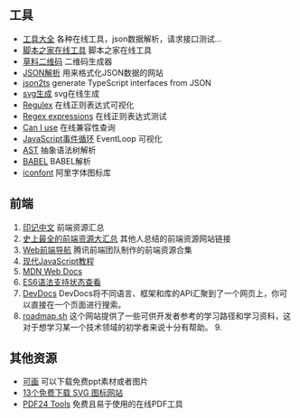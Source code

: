 ## 工具
- [工具大全](https://www.sojson.com/)
	各种在线工具，json数据解析，请求接口测试...
- [脚本之家在线工具](http://tools.jb51.net/)
	脚本之家在线工具
- [草料二维码](https://cli.im/)
	二维码生成器
- [JSON解析](https://www.json.cn/)
	用来格式化JSON数据的网站
- [json2ts](http://www.json2ts.com/)
	generate TypeScript interfaces from JSON
- [svg生成](https://www.shapedivider.app/)
	svg在线生成
- [Regulex](https://jex.im/regulex/#!flags=&re=%5E(a%7Cb)*%3F%24)
	在线正则表达式可视化
- [Regex expressions](https://regex101.com/)
	在线正则表达式测试
- [Can I use](https://caniuse.com/)
	在线兼容性查询
- [JavaScript事件循环](https://www.jsv9000.app/)
	EventLoop 可视化
- [AST](https://astexplorer.net/)
	抽象语法树解析
- [BABEL](https://babeljs.io/repl#?browsers=defaults%2C%20not%20ie%2011%2C%20not%20ie_mob%2011&build=&builtIns=false&corejs=3.21&spec=false&loose=false&code_lz=Q&debug=false&forceAllTransforms=false&shippedProposals=false&circleciRepo=&evaluate=false&fileSize=false&timeTravel=false&sourceType=module&lineWrap=true&presets=env%2Creact%2Cstage-2&prettier=false&targets=&version=7.17.9&externalPlugins=&assumptions=%7B%7D)
	BABEL解析
- [iconfont](https://www.iconfont.cn/)
	阿里字体图标库
## 前端
1. [印记中文](https://docschina.org/)
	前端资源汇总
2. [史上最全的前端资源大汇总](https://www.jianshu.com/p/6cb49271cd2a#)
	其他人总结的前端资源网站链接
3. [Web前端导航](http://www.alloyteam.com/nav/)
	腾讯前端团队制作的前端资源合集
4. [现代JavaScript教程](https://zh.javascript.info/)
5. [MDN Web Docs](https://developer.mozilla.org/zh-CN/)
6. [ES6语法支持状态查看](https://kangax.github.io/compat-table/es6/)
7. [DevDocs](https://devdocs.io/)
	DevDocs将不同语言、框架和库的API汇聚到了一个网页上，你可以直接在一个页面进行搜索。
8. [roadmap.sh](https://roadmap.sh/)
	这个网站提供了一些可供开发者参考的学习路径和学习资料，这对于想学习某一个技术领域的初学者来说十分有帮助。
	9. []()

## 其他资源
- [可画](https://www.canva.cn/)
	可以下载免费ppt素材或者图片
- [13个免费下载 SVG 图标网站](https://blog.csdn.net/chuyouyinghe/article/details/111771042)
- [PDF24 Tools](https://tools.pdf24.org/zh/)
	免费且易于使用的在线PDF工具


	